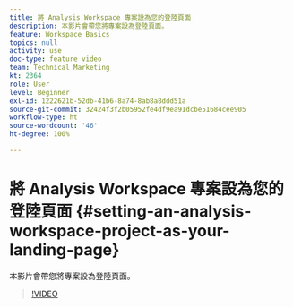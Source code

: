 ```yaml
---
title: 將 Analysis Workspace 專案設為您的登陸頁面
description: 本影片會帶您將專案設為登陸頁面。
feature: Workspace Basics
topics: null
activity: use
doc-type: feature video
team: Technical Marketing
kt: 2364
role: User
level: Beginner
exl-id: 1222621b-52db-41b6-8a74-8ab8a8ddd51a
source-git-commit: 32424f3f2b05952fe4df9ea91dcbe51684cee905
workflow-type: ht
source-wordcount: '46'
ht-degree: 100%

---
```


# 將 Analysis Workspace 專案設為您的登陸頁面 {#setting-an-analysis-workspace-project-as-your-landing-page}

本影片會帶您將專案設為登陸頁面。

>[!VIDEO](https://video.tv.adobe.com/v/25460/?quality=12)

